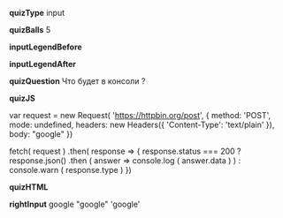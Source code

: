 ____quizType____
input

____quizBalls____
5

____inputLegendBefore____


____inputLegendAfter____


____quizQuestion____
Что будет в консоли ?

____quizJS____

var request = new Request( 'https://httpbin.org/post', {
   method: 'POST',
   mode: undefined,
   headers: new Headers({
      'Content-Type': 'text/plain'
   }),
   body: "google"
})

fetch( request )
   .then( response => {
      response.status === 200 ?
         response.json()
            .then ( answer => console.log ( answer.data ) ) :
               console.warn ( response.type )
   })

____quizHTML____


____rightInput____
google
"google"
'google'
